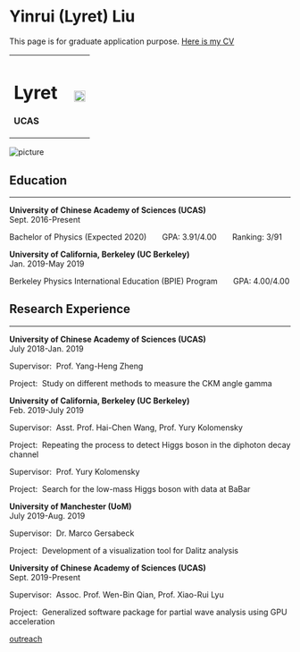 # Yinrui (Lyret) Liu
This page is for graduate application purpose.
[Here is my CV](https://yinruiliu.github.io/CV_Yinrui_Liu.pdf)

<table border="0">
  <tr>
    <td width="75%">
      <h1>Lyret</h1>
      <p><b>UCAS</b></p>
    </td>
    <td width="25%">
      <img src="https://yinruiliu.github.io/5.png" width="100%"> 
    </td>
  </tr>
</table>

![picture](https://yinruiliu.github.io/5.png)

## Education
---
**University of Chinese Academy of Sciences (UCAS)** &emsp;&emsp;&emsp;&emsp;&emsp;&emsp;&emsp;&emsp;&emsp;&emsp;Sept. 2016-Present

Bachelor of Physics (Expected 2020)&emsp;&emsp;GPA: 3.91/4.00&emsp;&emsp;Ranking: 3/91

**University of California, Berkeley (UC Berkeley)**&emsp;&emsp;&emsp;&emsp;&emsp;&emsp;&emsp;&emsp;&emsp;&emsp;&emsp;&emsp;Jan. 2019-May 2019

Berkeley Physics International Education (BPIE) Program&emsp;&emsp;GPA: 4.00/4.00

## Research Experience
---
**University of Chinese Academy of Sciences (UCAS)**&emsp;&emsp;&emsp;&emsp;&emsp;&emsp;&emsp;&emsp;&emsp;&emsp;July 2018-Jan. 2019

Supervisor: &nbsp;Prof. Yang-Heng Zheng

Project: &nbsp;Study on different methods to measure the CKM angle gamma

**University of California, Berkeley (UC Berkeley)**&emsp;&emsp;&emsp;&emsp;&emsp;&emsp;&emsp;&emsp;&emsp;&emsp;&emsp;&emsp;Feb. 2019-July 2019

Supervisor: &nbsp;Asst. Prof. Hai-Chen Wang, Prof. Yury Kolomensky

Project: &nbsp;Repeating the process to detect Higgs boson in the diphoton decay channel

Supervisor: &nbsp;Prof. Yury Kolomensky

Project: &nbsp;Search for the low-mass Higgs boson with data at BaBar

**University of Manchester (UoM)**&emsp;&emsp;&emsp;&emsp;&emsp;&emsp;&emsp;&emsp;&emsp;&emsp;&emsp;&emsp;&emsp;&emsp;&emsp;&emsp;&emsp;&emsp;&emsp;July 2019-Aug. 2019

Supervisor: &nbsp;Dr. Marco Gersabeck

Project: &nbsp;Development of a visualization tool for Dalitz analysis

**University of Chinese Academy of Sciences (UCAS)**&emsp;&emsp;&emsp;&emsp;&emsp;&emsp;&emsp;&emsp;&emsp;&emsp;Sept. 2019-Present

Supervisor: &nbsp;Assoc. Prof. Wen-Bin Qian, Prof. Xiao-Rui Lyu

Project: &nbsp;Generalized software package for partial wave analysis using GPU acceleration

[outreach](https://yinruiliu.github.io/outreach.md)
